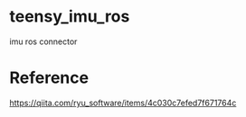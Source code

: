 # teensy_imu_ros
imu ros connector
# Reference
https://qiita.com/ryu_software/items/4c030c7efed7f671764c
